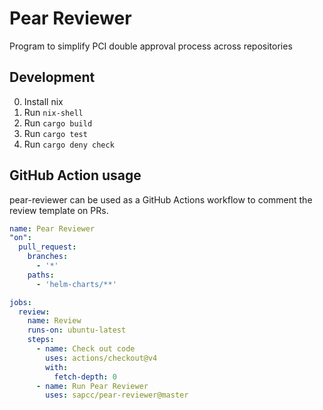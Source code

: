 # Pear Reviewer

Program to simplify PCI double approval process across repositories

## Development

0. Install nix
1. Run `nix-shell`
2. Run `cargo build`
3. Run `cargo test`
4. Run `cargo deny check`

## GitHub Action usage

pear-reviewer can be used as a GitHub Actions workflow to comment the review template on PRs.

```yaml
name: Pear Reviewer
"on":
  pull_request:
    branches:
      - '*'
    paths:
      - 'helm-charts/**'

jobs:
  review:
    name: Review
    runs-on: ubuntu-latest
    steps:
      - name: Check out code
        uses: actions/checkout@v4
        with:
          fetch-depth: 0
      - name: Run Pear Reviewer
        uses: sapcc/pear-reviewer@master
```
